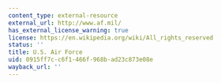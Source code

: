 ```yaml
---
content_type: external-resource
external_url: http://www.af.mil/
has_external_license_warning: true
license: https://en.wikipedia.org/wiki/All_rights_reserved
status: ''
title: U.S. Air Force
uid: 0915ff7c-c6f1-466f-968b-ad23c873e08e
wayback_url: ''
---
```

